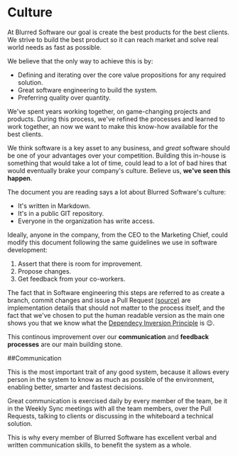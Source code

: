 # Culture

At Blurred Software our goal is create the best products for the best clients. We strive to build the best product so it can reach  market and solve real world needs as fast as possible.

We believe that the only way to achieve this is by:
* Defining and iterating over the core value propositions for any required solution. 
* Great software engineering to build the system.
* Preferring quality over quantity.

We've spent years working together, on game-changing projects and products. During this process, we've refined the processes and learned to work together, an now we want to make this know-how available for the best clients. 

We think software is a key asset to any business, and *great* software should be one of your advantages over your competition. Building this in-house is something that would take a lot of time, could lead to a lot of bad hires that would eventually brake your company's culture. Believe us, **we've seen this happen**.

The document you are reading says a lot about Blurred Software's culture: 
* It's written in Markdown.
* It's in a public GIT repository.
* Everyone in the organization has write access.

Ideally, anyone in the company, from the CEO to the Marketing Chief, could modify this document following the same guidelines we use in software development: 

1. Assert that there is room for improvement.
2. Propose changes.
3. Get feedback from your co-workers.

The fact that in Software engineering this steps are referred to as create a branch, commit changes and issue a Pull Request [(source)](http://codeinthehole.com/writing/pull-requests-and-other-good-practices-for-teams-using-github/) are implementation details that should not matter to the process itself, and the fact that we've chosen to put the human readable version as the main one shows you that we know what the [Dependecy Inversion Principle](https://en.wikipedia.org/wiki/Dependency_inversion_principle) is 😉. 

This continous improvement over our **communication** and **feedback processes** are our main building stone.

##Communication

This is the most important trait of any good system, because it allows every person in the system to know as much as possible of the environment, enabling better, smarter and fastest decisions.

Great communication is exercised daily by every member of the team, be it in the Weekly Sync meetings with all the team members, over the Pull Requests, talking to clients or discussing in the whiteboard a technical solution.

This is why every member of Blurred Software has excellent verbal and written communication skills, to benefit the system as a whole.

